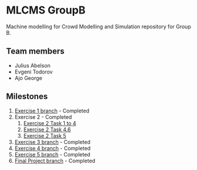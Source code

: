 # MLCMS GroupB

Machine modelling for Crowd Modelling and Simulation repository for Group B. 

## Team members
- Julius Abelson
- Evgeni Todorov 
- Ajo George

## Milestones

1. [Exercise 1 branch](https://gitlab.lrz.de/etodorov/MLCMS_GroupB/-/tags/Exercise1_submission) - Completed
1. Exercise 2 - Completed
    1. [Exercise 2 Task 1 to 4](https://gitlab.lrz.de/etodorov/MLCMS_GroupB/-/releases/Exercise2_submission_Task1to4)
    1. [Exercise 2 Task 4.6](https://gitlab.lrz.de/etodorov/MLCMS_GroupB/-/releases/Exercise2_submission_Task4.6)
    1. [Exercise 2 Task 5](https://gitlab.lrz.de/etodorov/MLCMS_GroupB/-/releases/Exercise2_submission_Task5)
1. [Exercise 3 branch](https://gitlab.lrz.de/etodorov/MLCMS_GroupB/-/releases/Exercise3_submission) - Completed
1. [Exercise 4 branch](https://gitlab.lrz.de/etodorov/MLCMS_GroupB/-/releases#Exercise4_submission) - Completed
1. [Exercise 5 branch](https://gitlab.lrz.de/etodorov/MLCMS_GroupB/-/tags/Exercise5_submission) - Completed
1. [Final Project branch](https://gitlab.lrz.de/etodorov/MLCMS_GroupB/-/tags/FinalProject_submission) - Completed
